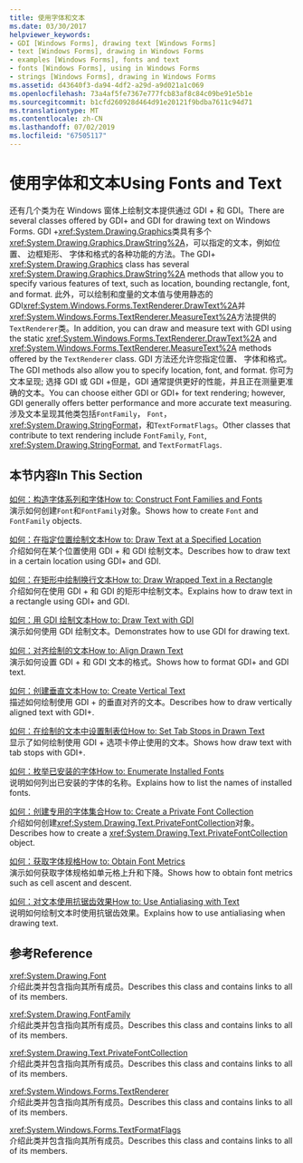 ```yaml
---
title: 使用字体和文本
ms.date: 03/30/2017
helpviewer_keywords:
- GDI [Windows Forms], drawing text [Windows Forms]
- text [Windows Forms], drawing in Windows Forms
- examples [Windows Forms], fonts and text
- fonts [Windows Forms], using in Windows Forms
- strings [Windows Forms], drawing in Windows Forms
ms.assetid: d43640f3-da94-4df2-a29d-a9d021a1c069
ms.openlocfilehash: 73a4af5fe7367e777fcb83af8c84c09be91e5b1e
ms.sourcegitcommit: b1cfd260928d464d91e20121f9bdba7611c94d71
ms.translationtype: MT
ms.contentlocale: zh-CN
ms.lasthandoff: 07/02/2019
ms.locfileid: "67505117"
---
```

# <a name="using-fonts-and-text"></a><span data-ttu-id="8a082-102">使用字体和文本</span><span class="sxs-lookup"><span data-stu-id="8a082-102">Using Fonts and Text</span></span>
<span data-ttu-id="8a082-103">还有几个类为在 Windows 窗体上绘制文本提供通过 GDI + 和 GDI。</span><span class="sxs-lookup"><span data-stu-id="8a082-103">There are several classes offered by GDI+ and GDI for drawing text on Windows Forms.</span></span> <span data-ttu-id="8a082-104">GDI +<xref:System.Drawing.Graphics>类具有多个<xref:System.Drawing.Graphics.DrawString%2A>，可以指定的文本，例如位置、 边框矩形、 字体和格式的各种功能的方法。</span><span class="sxs-lookup"><span data-stu-id="8a082-104">The GDI+ <xref:System.Drawing.Graphics> class has several <xref:System.Drawing.Graphics.DrawString%2A> methods that allow you to specify various features of text, such as location, bounding rectangle, font, and format.</span></span> <span data-ttu-id="8a082-105">此外，可以绘制和度量的文本值与使用静态的 GDI<xref:System.Windows.Forms.TextRenderer.DrawText%2A>并<xref:System.Windows.Forms.TextRenderer.MeasureText%2A>方法提供的`TextRenderer`类。</span><span class="sxs-lookup"><span data-stu-id="8a082-105">In addition, you can draw and measure text with GDI using the static <xref:System.Windows.Forms.TextRenderer.DrawText%2A> and <xref:System.Windows.Forms.TextRenderer.MeasureText%2A> methods offered by the `TextRenderer` class.</span></span> <span data-ttu-id="8a082-106">GDI 方法还允许您指定位置、 字体和格式。</span><span class="sxs-lookup"><span data-stu-id="8a082-106">The GDI methods also allow you to specify location, font, and format.</span></span> <span data-ttu-id="8a082-107">你可为文本呈现; 选择 GDI 或 GDI +但是，GDI 通常提供更好的性能，并且正在测量更准确的文本。</span><span class="sxs-lookup"><span data-stu-id="8a082-107">You can choose either GDI or GDI+ for text rendering; however, GDI generally offers better performance and more accurate text measuring.</span></span> <span data-ttu-id="8a082-108">涉及文本呈现其他类包括`FontFamily`， `Font`， <xref:System.Drawing.StringFormat>，和`TextFormatFlags`。</span><span class="sxs-lookup"><span data-stu-id="8a082-108">Other classes that contribute to text rendering include `FontFamily`, `Font`, <xref:System.Drawing.StringFormat>, and `TextFormatFlags`.</span></span>  
  
## <a name="in-this-section"></a><span data-ttu-id="8a082-109">本节内容</span><span class="sxs-lookup"><span data-stu-id="8a082-109">In This Section</span></span>  
 [<span data-ttu-id="8a082-110">如何：构造字体系列和字体</span><span class="sxs-lookup"><span data-stu-id="8a082-110">How to: Construct Font Families and Fonts</span></span>](how-to-construct-font-families-and-fonts.md)  
 <span data-ttu-id="8a082-111">演示如何创建`Font`和`FontFamily`对象。</span><span class="sxs-lookup"><span data-stu-id="8a082-111">Shows how to create `Font` and `FontFamily` objects.</span></span>  
  
 [<span data-ttu-id="8a082-112">如何：在指定位置绘制文本</span><span class="sxs-lookup"><span data-stu-id="8a082-112">How to: Draw Text at a Specified Location</span></span>](how-to-draw-text-at-a-specified-location.md)  
 <span data-ttu-id="8a082-113">介绍如何在某个位置使用 GDI + 和 GDI 绘制文本。</span><span class="sxs-lookup"><span data-stu-id="8a082-113">Describes how to draw text in a certain location using GDI+ and GDI.</span></span>  
  
 [<span data-ttu-id="8a082-114">如何：在矩形中绘制换行文本</span><span class="sxs-lookup"><span data-stu-id="8a082-114">How to: Draw Wrapped Text in a Rectangle</span></span>](how-to-draw-wrapped-text-in-a-rectangle.md)  
 <span data-ttu-id="8a082-115">介绍如何在使用 GDI + 和 GDI 的矩形中绘制文本。</span><span class="sxs-lookup"><span data-stu-id="8a082-115">Explains how to draw text in a rectangle using GDI+ and GDI.</span></span>  
  
 [<span data-ttu-id="8a082-116">如何：用 GDI 绘制文本</span><span class="sxs-lookup"><span data-stu-id="8a082-116">How to: Draw Text with GDI</span></span>](how-to-draw-text-with-gdi.md)  
 <span data-ttu-id="8a082-117">演示如何使用 GDI 绘制文本。</span><span class="sxs-lookup"><span data-stu-id="8a082-117">Demonstrates how to use GDI for drawing text.</span></span>  
  
 [<span data-ttu-id="8a082-118">如何：对齐绘制的文本</span><span class="sxs-lookup"><span data-stu-id="8a082-118">How to: Align Drawn Text</span></span>](how-to-align-drawn-text.md)  
 <span data-ttu-id="8a082-119">演示如何设置 GDI + 和 GDI 文本的格式。</span><span class="sxs-lookup"><span data-stu-id="8a082-119">Shows how to format GDI+ and GDI text.</span></span>  
  
 [<span data-ttu-id="8a082-120">如何：创建垂直文本</span><span class="sxs-lookup"><span data-stu-id="8a082-120">How to: Create Vertical Text</span></span>](how-to-create-vertical-text.md)  
 <span data-ttu-id="8a082-121">描述如何绘制使用 GDI + 的垂直对齐的文本。</span><span class="sxs-lookup"><span data-stu-id="8a082-121">Describes how to draw vertically aligned text with GDI+.</span></span>  
  
 [<span data-ttu-id="8a082-122">如何：在绘制的文本中设置制表位</span><span class="sxs-lookup"><span data-stu-id="8a082-122">How to: Set Tab Stops in Drawn Text</span></span>](how-to-set-tab-stops-in-drawn-text.md)  
 <span data-ttu-id="8a082-123">显示了如何绘制使用 GDI + 选项卡停止使用的文本。</span><span class="sxs-lookup"><span data-stu-id="8a082-123">Shows how draw text with tab stops with GDI+.</span></span>  
  
 [<span data-ttu-id="8a082-124">如何：枚举已安装的字体</span><span class="sxs-lookup"><span data-stu-id="8a082-124">How to: Enumerate Installed Fonts</span></span>](how-to-enumerate-installed-fonts.md)  
 <span data-ttu-id="8a082-125">说明如何列出已安装的字体的名称。</span><span class="sxs-lookup"><span data-stu-id="8a082-125">Explains how to list the names of installed fonts.</span></span>  
  
 [<span data-ttu-id="8a082-126">如何：创建专用的字体集合</span><span class="sxs-lookup"><span data-stu-id="8a082-126">How to: Create a Private Font Collection</span></span>](how-to-create-a-private-font-collection.md)  
 <span data-ttu-id="8a082-127">介绍如何创建<xref:System.Drawing.Text.PrivateFontCollection>对象。</span><span class="sxs-lookup"><span data-stu-id="8a082-127">Describes how to create a <xref:System.Drawing.Text.PrivateFontCollection> object.</span></span>  
  
 [<span data-ttu-id="8a082-128">如何：获取字体规格</span><span class="sxs-lookup"><span data-stu-id="8a082-128">How to: Obtain Font Metrics</span></span>](how-to-obtain-font-metrics.md)  
 <span data-ttu-id="8a082-129">演示如何获取字体规格如单元格上升和下降。</span><span class="sxs-lookup"><span data-stu-id="8a082-129">Shows how to obtain font metrics such as cell ascent and descent.</span></span>  
  
 [<span data-ttu-id="8a082-130">如何：对文本使用抗锯齿效果</span><span class="sxs-lookup"><span data-stu-id="8a082-130">How to: Use Antialiasing with Text</span></span>](how-to-use-antialiasing-with-text.md)  
 <span data-ttu-id="8a082-131">说明如何绘制文本时使用抗锯齿效果。</span><span class="sxs-lookup"><span data-stu-id="8a082-131">Explains how to use antialiasing when drawing text.</span></span>  
  
## <a name="reference"></a><span data-ttu-id="8a082-132">参考</span><span class="sxs-lookup"><span data-stu-id="8a082-132">Reference</span></span>  
 <xref:System.Drawing.Font>  
 <span data-ttu-id="8a082-133">介绍此类并包含指向其所有成员。</span><span class="sxs-lookup"><span data-stu-id="8a082-133">Describes this class and contains links to all of its members.</span></span>  
  
 <xref:System.Drawing.FontFamily>  
 <span data-ttu-id="8a082-134">介绍此类并包含指向其所有成员。</span><span class="sxs-lookup"><span data-stu-id="8a082-134">Describes this class and contains links to all of its members.</span></span>  
  
 <xref:System.Drawing.Text.PrivateFontCollection>  
 <span data-ttu-id="8a082-135">介绍此类并包含指向其所有成员。</span><span class="sxs-lookup"><span data-stu-id="8a082-135">Describes this class and contains links to all of its members.</span></span>  
  
 <xref:System.Windows.Forms.TextRenderer>  
 <span data-ttu-id="8a082-136">介绍此类并包含指向其所有成员。</span><span class="sxs-lookup"><span data-stu-id="8a082-136">Describes this class and contains links to all of its members.</span></span>  
  
 <xref:System.Windows.Forms.TextFormatFlags>  
 <span data-ttu-id="8a082-137">介绍此类并包含指向其所有成员。</span><span class="sxs-lookup"><span data-stu-id="8a082-137">Describes this class and contains links to all of its members.</span></span>
